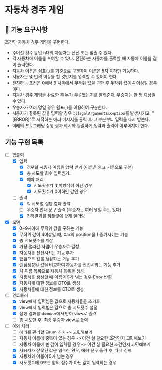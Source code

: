 # 자동차 경주 게임

## 🚀 기능 요구사항

초간단 자동차 경주 게임을 구현한다.

- 주어진 횟수 동안 n대의 자동차는 전진 또는 멈출 수 있다.
- 각 자동차에 이름을 부여할 수 있다. 전진하는 자동차를 출력할 때 자동차 이름을 같이 출력한다.
- 자동차 이름은 쉼표(,)를 기준으로 구분하며 이름은 5자 이하만 가능하다.
- 사용자는 몇 번의 이동을 할 것인지를 입력할 수 있어야 한다.
- 전진하는 조건은 0에서 9 사이에서 무작위 값을 구한 후 무작위 값이 4 이상일 경우이다.
- 자동차 경주 게임을 완료한 후 누가 우승했는지를 알려준다. 우승자는 한 명 이상일 수 있다.
- 우승자가 여러 명일 경우 쉼표(,)를 이용하여 구분한다.
- 사용자가 잘못된 값을 입력할 경우 `IllegalArgumentException`를 발생시키고, "[ERROR]"로 시작하는 에러 메시지를 출력 후 그 부분부터 입력을 다시 받는다.
- 아래의 프로그래밍 실행 결과 예시와 동일하게 입력과 출력이 이루어져야 한다.

## 기능 구현 목록

- [ ] 입출력
    - [x] 입력
        - [x] 경주할 자동차 이름을 입력 받기 (이름은 쉼표 기준으로 구분)
        - [x] 총 시도할 회수 입력받기.
        - [x] 예외 처리
            - [x] 시도횟수가 숫자형식이 아닌 경우
            - [x] 시도횟수가 0이하인 값인 경우
    - [ ] 출력
        - [x] 각 시도별 실행 결과 출력
        - [ ] 우승자 안내 문구 출력 (우승자는 여러 명일 수도 있다)
        - [x] 진행결과를 템플릿에 맞게 랜더링

- [x] 모델
    - [x] 0~9사이에 무작위 값을 구하는 기능
    - [x] 무작위 값이 4이상일 때, Car의 position을 1 증가시키는 기능
    - [x] 총 시도횟수를 저장
    - [x] 가장 멀리간 사람이 우승자로 결정
    - [x] 자동차를 전진시키는 기능 추가
    - [x] 랜덤으로 값을 생성하는 기능 추가
    - [x] 랜덤생성된 값을 비교하여 자동차를 전진시키는 기능 추가
    - [x] 차 이름 목록으로 자동차 목록을 생성
    - [x] 자동차를 생성할 때 이름이 5가 넘는 경우 Error 반환
    - [x] 자동차에 대한 정보를 DTO로 생성
    - [x] 자동차들에 대한 정보를 DTO로 생성

- [ ] 컨트롤러
    - [x] view에서 입력받은 값으로 자동차들을 초기화
    - [x] view에서 입력받은 값으로 총 시도횟수 설정
    - [x] 실행 결과를 domain에서 받아 view로 출력
    - [ ] 총 시도한 후, 최종 우승자 view로 출력

- [ ] 예외 처리
    - [ ] 에러를 관리할 Enum 추가 -> 고민해보기
    - [ ] 자동차 이름에 중복이 있는 경우 -> 이건 실 필요한 조건인지 고민해보기
    - [ ] 자동차 이름에 빈 값이 입력될 경우 -> 이건 실 필요한 조건인지 고민해보기
    - [x] 사용자가 잘못된 값을 입력한 경우, 에러 문구 출력 후, 다시 실행
    - [x] 자동차의 이름이 5가 넘는 경우
    - [x] 시도횟수에 0또는 양의 정수가 아닌 값이 입력되는 경우